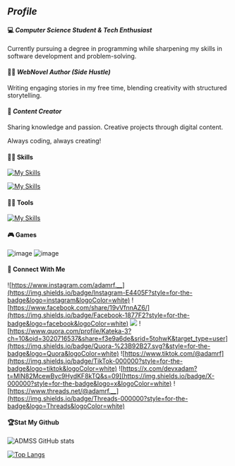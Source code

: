 
## *Profile*  
#### 💻 *Computer Science Student & Tech Enthusiast*  
Currently pursuing a degree in programming while sharpening my skills in software development and problem-solving.  

#### 👨‍💻 *WebNovel Author (Side Hustle)*  
Writing engaging stories in my free time, blending creativity with structured storytelling.  

#### 🎥 *Content Creator*  
Sharing knowledge and passion. Creative projects through digital content.  

Always coding, always creating!


#### 👩‍💻 Skills

[![My Skills](https://skillicons.dev/icons?i=js,html,css,py)](https://skillicons.dev)

[![My Skills](https://skillicons.dev/icons?i=bootstrap,mysql,git,cpp&theme=light)](https://skillicons.dev)

#### 👩‍💻 Tools

[![My Skills](https://skillicons.dev/icons?i=blender,ubuntu,unity,vscode&theme=light)](https://skillicons.dev)


#### 🎮 Games 

![image](https://img.shields.io/badge/Valorant-fa4454?style=for-the-badge&logo=valorant&logoColor=white) ![image](https://img.shields.io/badge/Counter_Strike-000000?style=for-the-badge&logo=counter-strike&logoColor=white)

#### 📱 Connect With Me

![https://www.instagram.com/adamrf.__](https://img.shields.io/badge/Instagram-E4405F?style=for-the-badge&logo=instagram&logoColor=white) ![https://www.facebook.com/share/19vVfnnAZ6/](https://img.shields.io/badge/Facebook-1877F2?style=for-the-badge&logo=facebook&logoColor=white) ![](https://img.shields.io/badge/LinkedIn-0077B5?style=for-the-badge&logo=linkedin&logoColor=white)
![https://www.quora.com/profile/Kateka-3?ch=10&oid=3020716537&share=f3e9a6de&srid=5tohwK&target_type=user](https://img.shields.io/badge/Quora-%23B92B27.svg?&style=for-the-badge&logo=Quora&logoColor=white) ![https://www.tiktok.com/@adamrf](https://img.shields.io/badge/TikTok-000000?style=for-the-badge&logo=tiktok&logoColor=white) ![https://x.com/devxadam?t=MlN82McewByc9HydKF8kTQ&s=09](https://img.shields.io/badge/X-000000?style=for-the-badge&logo=x&logoColor=white) ![https://www.threads.net/@adamrf.__](https://img.shields.io/badge/Threads-000000?style=for-the-badge&logo=Threads&logoColor=white)

#### 🏆Stat My Github
![ADMSS GitHub stats](https://github-readme-stats.vercel.app/api?username=ADMSSS&show_icons=true&theme=tokyonight)

[![Top Langs](https://github-readme-stats.vercel.app/api/top-langs/?username=ADMSSS&layout=donut-vertical)](https://github.com/ADMSSS/github-readme-stats)
